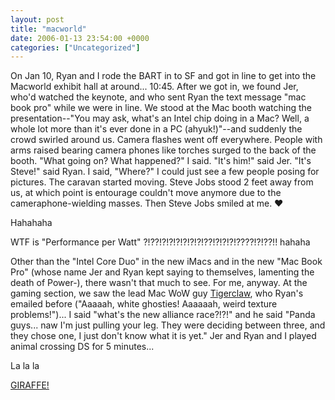 ```yaml
---
layout: post
title: "macworld"
date: 2006-01-13 23:54:00 +0000
categories: ["Uncategorized"]
---
```


On Jan 10, Ryan and I rode the BART in to SF and got in line to get into the Macworld exhibit hall at around... 10:45. After we got in, we found Jer, who'd watched the keynote, and who sent Ryan the text message "mac book pro" while we were in line. We stood at the Mac booth watching the presentation--"You may ask, what's an Intel chip doing in a Mac? Well, a whole lot more than it's ever done in a PC (ahyuk!)"--and suddenly the crowd swirled around us. Camera flashes went off everywhere. People with arms raised bearing camera phones like torches surged to the back of the booth. "What going on? What happened?" I said. "It's him!" said Jer. "It's Steve!" said Ryan. I said, "Where?" I could just see a few people posing for pictures. The caravan started moving. Steve Jobs stood 2 feet away from us, at which point is entourage couldn't move anymore due to the cameraphone-wielding masses. Then Steve Jobs smiled at me. ♥

Hahahaha

WTF is "Performance per Watt" ?!??!?!?!?!?!?!?!??!?!?!?!????!?!??!! hahaha

Other than the "Intel Core Duo" in the new iMacs and in the new "Mac Book Pro" (whose name Jer and Ryan kept saying to themselves, lamenting the death of Power-), there wasn't that much to see. For me, anyway. At the gaming section, we saw the lead Mac WoW guy [Tigerclaw](http://forums.worldofwarcraft.com/thread-search.aspx?ForumName=wow-mac-tech-support&Author=tigerclaw&Cluster=Wow), who Ryan's emailed before ("Aaaaah, white ghosties! Aaaaaah, weird texture problems!")... I said "what's the new alliance race?!?!" and he said "Panda guys... naw I'm just pulling your leg. They were deciding between three, and they chose one, I just don't know what it is yet." Jer and Ryan and I played animal crossing DS for 5 minutes... 

La la la

[GIRAFFE!](http://www.worldofwarcraft.com/downloads/wallpapers/wallpaper57.html)